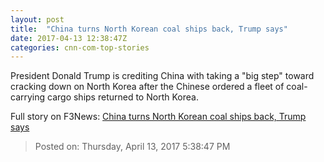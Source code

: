 ```yaml
---
layout: post
title:  "China turns North Korean coal ships back, Trump says"
date: 2017-04-13 12:38:47Z
categories: cnn-com-top-stories
---
```


President Donald Trump is crediting China with taking a "big step" toward cracking down on North Korea after the Chinese ordered a fleet of coal-carrying cargo ships returned to North Korea.


Full story on F3News: [China turns North Korean coal ships back, Trump says](http://www.f3nws.com/n/CtQEHJ)

> Posted on: Thursday, April 13, 2017 5:38:47 PM
